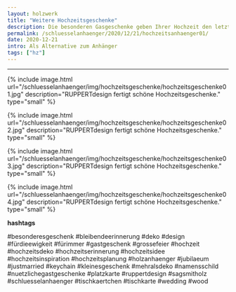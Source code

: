 ```yaml
---
layout: holzwerk
title: "Weitere Hochzeitsgeschenke"
description: Die besonderen Gasgeschenke geben Ihrer Hochzeit den letzten Schliff.
permalink: /schluesselanhaenger/2020/12/21/hochzeitsanhaenger01/
date: 2020-12-21
intro: Als Alternative zum Anhänger
tags: ["hz"]
---
```


---


{% include image.html url="/schluesselanhaenger/img/hochzeitsgeschenke/hochzeitsgeschenke01.jpg" description="RUPPERTdesign fertigt schöne Hochzeitsgeschenke." type="small" %}

{% include image.html url="/schluesselanhaenger/img/hochzeitsgeschenke/hochzeitsgeschenke02.jpg" description="RUPPERTdesign fertigt schöne Hochzeitsgeschenke." type="small" %}

{% include image.html url="/schluesselanhaenger/img/hochzeitsgeschenke/hochzeitsgeschenke03.jpg" description="RUPPERTdesign fertigt schöne Hochzeitsgeschenke." type="small" %}

{% include image.html url="/schluesselanhaenger/img/hochzeitsgeschenke/hochzeitsgeschenke04.jpg" description="RUPPERTdesign fertigt schöne Hochzeitsgeschenke." type="small" %}


**hashtags**

#besonderesgeschenk
#bleibendeerinnerung
#deko
#design
#fürdieewigkeit
#fürimmer
#gastgeschenk
#grossefeier
#hochzeit
#hochzeitsdeko
#hochzeitserinnerung
#hochzeitsidee
#hochzeitsinspiration
#hochzeitsplanung
#holzanhaenger
#jubilaeum
#justmarried
#keychain
#kleinesgeschenk
#mehralsdeko
#namensschild
#nuetzlichegastgeschenke
#platzkarte
#ruppertdesign
#sagsmitholz
#schluesselanhaenger
#tischkaertchen
#tischkarte
#wedding
#wood
